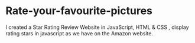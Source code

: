 # Rate-your-favourite-pictures
I created a Star Rating Review Website in JavaScript, HTML &amp; CSS , display rating stars in javascript as we have on the Amazon website. 

